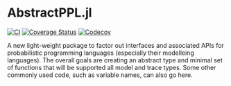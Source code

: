 # AbstractPPL.jl

[![CI](https://github.com/TuringLang/AbstractPPL.jl/workflows/CI/badge.svg?branch=master)](https://github.com/TuringLang/AbstractPPL.jl/actions?query=workflow%3ACI+branch%3Amaster)
[![Coverage Status](https://coveralls.io/repos/github/TuringLang/AbstractPPL.jl/badge.svg?branch=master)](https://coveralls.io/github/TuringLang/AbstractPPL.jl?branch=master)
[![Codecov](https://codecov.io/gh/TuringLang/AbstractPPL.jl/branch/master/graph/badge.svg)](https://codecov.io/gh/TuringLang/AbstractPPL.jl)

A new light-weight package to factor out interfaces and associated APIs for probabilistic
programming languages (especially their modelleing languages).  The overall goals are creating an
abstract type and minimal set of functions that will be supported all model and trace types.  Some
other commonly used code, such as variable names, can also go here.
